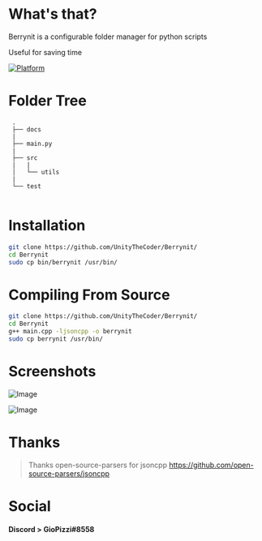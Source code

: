 # What's that?

Berrynit is a configurable folder manager for python scripts

Useful for saving time


[![Platform](https://img.shields.io/badge/Platforms-Linux-orange)](#)

# Folder Tree

```text
 .
 ├── docs
 |
 ├── main.py
 |
 ├── src
 |   |
 │   └── utils 
 |
 └── test
 
 ```


# Installation

```bash
git clone https://github.com/UnityTheCoder/Berrynit/
cd Berrynit
sudo cp bin/berrynit /usr/bin/
```

# Compiling From Source

```bash
git clone https://github.com/UnityTheCoder/Berrynit/
cd Berrynit
g++ main.cpp -ljsoncpp -o berrynit
sudo cp berrynit /usr/bin/
```

# Screenshots

![Image](https://i.imgur.com/akeDZrq.png)

![Image](https://i.imgur.com/ImTemZi.png)


# Thanks

> Thanks open-source-parsers for jsoncpp
> https://github.com/open-source-parsers/jsoncpp


# Social


#### Discord > GioPizzi#8558
